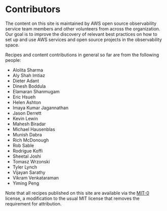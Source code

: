 # Contributors

The content on this site is maintained by AWS open source observability 
service team members and other volunteers from across the organization. Our goal is to improve the discovery of relevant best practices on how to set up and use AWS services and open source projects in the observability space.

Recipes and content contributions in general so far are from the following
people:

* Alolita Sharma
* Aly Shah Imtiaz
* Dieter Adant
* Dinesh Boddula
* Elamaran Shanmugam
* Eric Hsueh
* Helen Ashton
* Imaya Kumar Jagannathan
* Jason Derrett
* Kevin Lewin
* Mahesh Biradar
* Michael Hausenblas
* Munish Dabra
* Rich McDonough
* Rob Sable
* Rodrigue Koffi
* Sheetal Joshi
* Tomasz Wrzonski
* Tyler Lynch
* Vijayan Sarathy
* Vikram Venkataraman
* Yiming Peng

Note that all recipes published on this site are available via the 
[MIT-0][mit0] license, a modification to the usual MIT license 
that removes the requirement for attribution.

[mit0]: https://github.com/aws/mit-0
